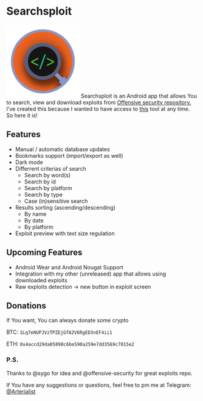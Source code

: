 # Searchsploit

![Searchsploit icon](https://github.com/agostishhev/Searchsploit/blob/master/app/src/main/res/mipmap-xxxhdpi/ic_launcher.png?raw=true)
Searchsploit is an Android app that allows You to search, view and download exploits from [Offensive security repository.](https://github.com/offensive-security/exploit-data) I've created this because I wanted to have access to [this](https://github.com/sygo/searchsploit) tool at any time. So here it is!

## Features

  * Manual / automatic database updates
  * Bookmarks support (import/export as well)
  * Dark mode
  * Differrent criterias of search
    * Search by word(s)
    * Search by id
    * Search by platform
    * Search by type
    * Case (in)sensitive search
 * Results sorting (ascending/descending)
    * By name
    * By date
    * By platform
 * Exploit preview with text size regulation

## Upcoming Features

  - Android Wear and Android Nougat Support
  - Integration with my other (unreleased) app that allows using downloaded exploits
  - Raw exploits detection -> new button in exploit screen

## Donations

If You want, You can always donate some crypto

BTC: `1Lq7eNUPJVzTPZEjGfA2V6RgED3nEF4ii1`

ETH: `0x4accd29da05890c6be590a259e7dd3569c7015e2`

### P.S.
Thanks to @sygo for idea and @offensive-security for great exploits repo.

If You have any suggestions or questions, feel free to pm me at Telegram: [@Arterialist](https://t.me/arterialist)
